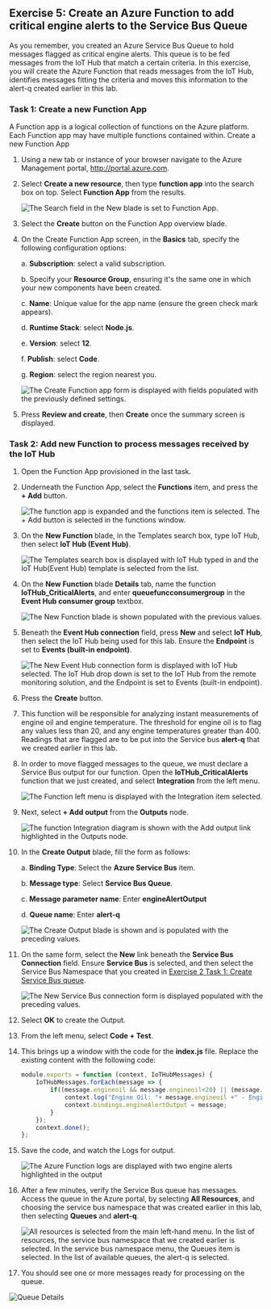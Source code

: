 ## Exercise 5: Create an Azure Function to add critical engine alerts to the Service Bus Queue

As you remember, you created an Azure Service Bus Queue to hold messages flagged as critical engine alerts. This queue is to be fed messages from the IoT Hub that match a certain criteria. In this exercise, you will create the Azure Function that reads messages from the IoT Hub, identifies messages fitting the criteria and moves this information to the alert-q created earlier in this lab.

### Task 1: Create a new Function App

A Function app is a logical collection of functions on the Azure platform. Each Function app may have multiple functions contained within. Create a new Function App

1. Using a new tab or instance of your browser navigate to the Azure Management portal, <http://portal.azure.com>.

2. Select **Create a new resource**, then type **function app** into the search box on top. Select **Function App** from the results.

    ![The Search field in the New blade is set to Function App.](images/Hands-onlabstep-by-step-IoTandtheSmartCityimages/media/image127.png 'Azure Portal New blade')

3. Select the **Create** button on the Function App overview blade.

4. On the Create Function App screen, in the **Basics** tab, specify the following configuration options:

    a. **Subscription**: select a valid subscription.

    b. Specify your **Resource Group**, ensuring it's the same one in which your new components have been created.

    c. **Name**: Unique value for the app name (ensure the green check mark appears).

    d. **Runtime Stack**: select **Node.js**.

    e. **Version**: select **12**.

    f. **Publish**: select **Code**.

    g. **Region**: select the region nearest you.

    ![The Create Function app form is displayed with fields populated with the previously defined settings.](images/Hands-onlabstep-by-step-IoTandtheSmartCityimages/media/image128.png 'Create Function App blade')

5. Press **Review and create**, then **Create** once the summary screen is displayed.

### Task 2: Add new Function to process messages received by the IoT Hub

1. Open the Function App provisioned in the last task.

2. Underneath the Function App, select the **Functions** item, and press the **+ Add** button.

   ![The function app is expanded and the functions item is selected. The + Add button is selected in the functions window.](images/Hands-onlabstep-by-step-IoTandtheSmartCityimages/media/image216.png 'Create new Function')

3. On the **New Function** blade, in the Templates search box, type IoT Hub, then select **IoT Hub (Event Hub)**.

   ![The Templates search box is displayed with IoT Hub typed in and the IoT Hub(Event Hub) template is selected from the list.](images/Hands-onlabstep-by-step-IoTandtheSmartCityimages/media/image217.png 'IoT Hub Template')

4. On the **New Function** blade **Details** tab, name the function **IoTHub_CriticalAlerts**, and enter **queuefuncconsumergroup** in the **Event Hub consumer group** textbox.

   ![The New Function blade is shown populated with the previous values.](images/Hands-onlabstep-by-step-IoTandtheSmartCityimages/media/image218.png)

5. Beneath the **Event Hub connection** field, press **New** and select **IoT Hub**, then select the IoT Hub being used for this lab. Ensure the **Endpoint** is set to **Events (built-in endpoint)**.

   ![The New Event Hub connection form is displayed with IoT Hub selected. The IoT Hub drop down is set to the IoT Hub from the remote monitoring solution, and the Endpoint is set to Events (built-in endpoint).](images/Hands-onlabstep-by-step-IoTandtheSmartCityimages/media/image220.png 'Select IoT Hub Events Endpoint')

6. Press the **Create** button.

7. This function will be responsible for analyzing instant measurements of engine oil and engine temperature. The threshold for engine oil is to flag any values less than 20, and any engine temperatures greater than 400. Readings that are flagged are to be put into the Service bus **alert-q** that we created earlier in this lab.

8. In order to move flagged messages to the queue, we must declare a Service Bus output for our function. Open the **IoTHub_CriticalAlerts** function that we just created, and select **Integration** from the left menu.

   ![The Function left menu is displayed with the Integration item selected.](images/Hands-onlabstep-by-step-IoTandtheSmartCityimages/media/image223.png)

9. Next, select **+ Add output** from the **Outputs** node.

    ![The function Integration diagram is shown with the Add output link highlighted in the Outputs node.](images/Hands-onlabstep-by-step-IoTandtheSmartCityimages/media/image219.png)

10. In the **Create Output** blade, fill the form as follows:

    a. **Binding Type**: Select the **Azure Service Bus** item.

    b. **Message type**: Select **Service Bus Queue**.

    c. **Message parameter name**: Enter **engineAlertOutput**

    d. **Queue name**: Enter **alert-q**

    ![The Create Output blade is shown and is populated with the preceding values.](images/Hands-onlabstep-by-step-IoTandtheSmartCityimages/media/image224.png 'Define function output')

11. On the same form, select the **New** link beneath the **Service Bus Connection** field. Ensure **Service Bus** is selected, and then select the Service Bus Namespace that you created in [Exercise 2 Task 1: Create Service Bus queue](#task-1-create-service-bus-queue).
  
    ![The New Service Bus connection form is displayed populated with the preceding values.](images/Hands-onlabstep-by-step-IoTandtheSmartCityimages/media/image225.png)

12. Select **OK** to create the Output.

13. From the left menu, select **Code + Test**.

14. This brings up a window with the code for the **index.js** file. Replace the existing content with the following code:

    ```javascript
    module.exports = function (context, IoTHubMessages) {  
        IoTHubMessages.forEach(message => {
            if((message.engineoil && message.engineoil<20) || (message.engineTemperature && message.engineTemperature>400)){
                context.log("Engine Oil: "+ message.engineoil +" - Engine Temperature: "+ message.engineTemperature);
                context.bindings.engineAlertOutput = message;
            }
        });  
        context.done();
    };
    ```

15. Save the code, and watch the Logs for output.

    ![The Azure Function logs are displayed with two engine alerts highlighted in the output](images/Hands-onlabstep-by-step-IoTandtheSmartCityimages/media/image228.png 'Function Console Output')

16. After a few minutes, verify the Service Bus queue has messages. Access the queue in the Azure portal, by selecting **All Resources**, and choosing the service bus namespace that was created earlier in this lab, then selecting **Queues** and **alert-q**.

    ![All resources is selected from the main left-hand menu. In the list of resources, the service bus namespace that we created earlier is selected. In the service bus namespace menu, the Queues item is selected. In the list of available queues, the alert-q is selected.](images/Hands-onlabstep-by-step-IoTandtheSmartCityimages/media/image229.png 'Access the Service Bus Queue')

17. You should see one or more messages ready for processing on the queue.

![Queue Details](images/Hands-onlabstep-by-step-IoTandtheSmartCityimages/media/image230.png 'Queue Details')
